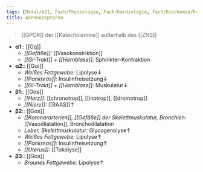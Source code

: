 ```yaml
---
tags: [Modul/m21, Fach/Physiologie, Fach/Kardiologie, Fach/Biochemie/Rezeptor]
title: Adrenozeptoren
---
```

> [[GPCR]] der [[Katecholamine]] außerhalb des [[ZNS]]
- **α1**:: [[Gq]]
	- *[[Gefäße]]:* [[Vasokonstriktion]]
	- *[[GI-Trakt]] + [[Harnblase]]:* Sphinkter-Kontraktion
- **α2**:: [[Gαi]]
	- *Weißes Fettgewebe:* Lipolyse↓
	- *[[Pankreas]]:* Insulinfreisetzung↓
	- *[[GI-Trakt]] + [[Harnblase]]:* Muskulatur↓
- **β1**:: [[Gαs]]
	- *[[Herz]]:* [[chronotrop]], [[inotrop]], [[dromotrop]]
	- *[[Niere]]:* [[RAAS]]↑
- **β2**:: [[Gαs]]
	- *[[Koronararterien]], [[Gefäße]] der Skelettmuskulatur, Bronchien:* [[Vasodilatation]], Bronchodilatation
	- *Leber, Skelettmuskulatur:* Glycogenolyse↑
	- *Weißes Fettgewebe:* Lipolyse↑ 
	- *[[Pankreas]]:* Insulinfreisetzung↑ 
	- *[[Uterus]]:* [[Tokolyse]]
- **β3**:: [[Gαs]]
	- *Braunes Fettgewebe:* Lipolyse↑ 